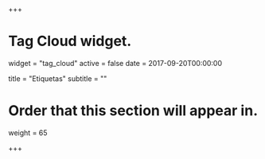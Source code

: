 +++
# Tag Cloud widget.
widget = "tag_cloud"
active = false
date = 2017-09-20T00:00:00

title = "Etiquetas"
subtitle = ""

# Order that this section will appear in.
weight = 65

+++
